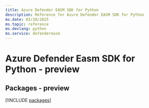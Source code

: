 ```yaml
---
title: Azure Defender EASM SDK for Python
description: Reference for Azure Defender EASM SDK for Python
ms.date: 03/20/2025
ms.topic: reference
ms.devlang: python
ms.service: defendereasm
---
```

# Azure Defender Easm SDK for Python - preview
## Packages - preview
[!INCLUDE [packages](defender-easm-index.md)]